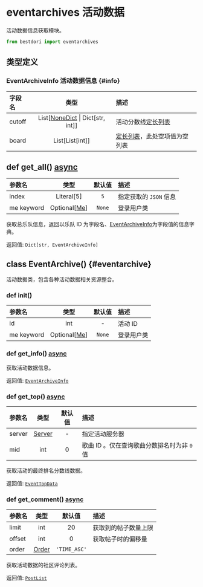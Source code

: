 # eventarchives 活动数据

活动数据信息获取模块。

```python
from bestdori import eventarchives
```

## 类型定义

### EventArchiveInfo 活动数据信息 {#info}

| 字段名 | 类型 | 描述 |
|:------|:----:|:-----|
| cutoff | List[[NoneDict](/typing#nonedict) \| Dict[str, int]] | 活动分数线[定长列表](/typing#fixed-list) |
| board | List[List[int]] | [定长列表](/typing#fixed-list)，此处空项值为空列表 |

## def get_all() <Badge type="tip">[async](/fast-start#async-sync)</Badge>

| 参数名 | 类型 | 默认值 | 描述 |
|:------|:----:|:-----:|:-----|
| index | Literal[5] | `5` | 指定获取的 `JSON` 信息 |
| me <Badge type="info">keyword</Badge> | Optional[[Me](./user#me)] | `None` | 登录用户类 |

获取总乐队信息，返回以乐队 ID 为字段名、[EventArchiveInfo](./eventarchives#info)为字段值的信息字典。

<Badge type="info">返回值:</Badge> `Dict[str, EventArchiveInfo]`

## class EventArchive() {#eventarchive}

活动数据类，包含各种活动数据相关资源整合。

### def __init__()

| 参数名 | 类型 | 默认值 | 描述 |
|:------|:----:|:-----:|:-----|
| id | int | - | 活动 ID |
| me <Badge type="info">keyword</Badge> | Optional[[Me](./user#me)] | `None` | 登录用户类 |

### def get_info() <Badge type="tip">[async](/fast-start#async-sync)</Badge>

获取活动数据信息。

<Badge type="info">返回值:</Badge> [`EventArchiveInfo`](./eventarchives#info)

### def get_top() <Badge type="tip">[async](/fast-start#async-sync)</Badge>

| 参数名 | 类型 | 默认值 | 描述 |
|:------|:----:|:-----:|:-----|
| server | [Server](/typing#server-id) | - | 指定活动服务器 |
| mid | int | 0 | 歌曲 ID 。仅在查询歌曲分数排名时为非 `0` 值 |

获取活动的最终排名分数线数据。

<Badge type="info">返回值:</Badge> [`EventTopData`](./eventtop#data)

### def get_comment() <Badge type="tip">[async](/fast-start#async-sync)</Badge>

| 参数名 | 类型 | 默认值 | 描述 |
|:------|:----:|:-----:|:-----|
| limit | int | 20 | 获取到的帖子数量上限 |
| offset | int | 0 | 获取帖子时的偏移量 |
| order | [Order](/typing#order) | `'TIME_ASC'` |

获取活动数据的社区评论列表。

<Badge type="info">返回值:</Badge> [`PostList`](./post#list)
